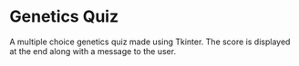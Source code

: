 # Genetics Quiz
A multiple choice genetics quiz made using Tkinter. The score is displayed at the end along with a message to the user.

